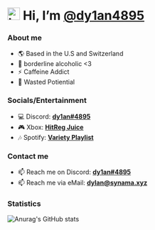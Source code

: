 # <img src="https://user-images.githubusercontent.com/1303154/88677602-1635ba80-d120-11ea-84d8-d263ba5fc3c0.gif" width="28px" alt="hi"> Hi, I’m [@dy1an4895](https://github.com/dy1an4895)
### About me
- 🌎 Based in the U.S and Switzerland 
- 🥤 borderline alcoholic <3
- ⚡ Caffeine Addict
- 🤡 Wasted Potiential

### Socials/Entertainment
- 💻 Discord: **[dy1an#4895](https://steamcommunity.com/id/dylanwtf/)**
- 🎮 Xbox: **[HitReg Juice](http://live.xbox.com/Profile?Gamertag=HitReg_Juice)**
- 🎶 Spotify: **[Variety Playlist](https://open.spotify.com/playlist/5izAMXOlAeEJ60FA6t2zdS?si=0891fe49f3994d6b)**

### Contact me
- 📫 Reach me on Discord: **[dy1an#4895](https://discord.com/users/844928313642057749)**
- 📫 Reach me via eMail: **[dylan@synama.xyz](mailto:dylan@synama.xyz)**

### Statistics
![Anurag's GitHub stats](https://github-readme-stats.vercel.app/api?username=dy1an4895&show_icons=true&title_color=ffffff&&text_color=daf7dc&bg_color=151515)
